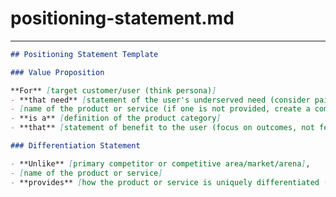 # positioning-statement.md
<!-- 
## Description:
This template provides a structured approach for crafting a positioning statement for a product or service, following the framework suggested by Geoffrey Moore in "Crossing the Chasm." The positioning statement is crucial for succinctly communicating who the target customer is, their unmet needs, the product or service's category, its key benefits, and how it differentiates from competitors or the competitive landscape.

## Usage Note:
Before utilizing this template in a Generative AI session, ensure the session is preloaded with context on:
    - The specific target customer segment and their defining characteristics.
    - The unmet or underserved needs of the target customer.
    - How the product or service fits within its category to meet those needs.
    - The key benefits and value proposition that set the product or service apart.
    - Optinal, but imporant, an understanding of the competitive landscape, including direct competitors and broader market challenges (tip: you can use Bing/Copilot to capture this context and pasted it into your session).

## Instructions:
1. Make sure the above context has been clearly established in your session.
2. Use the following prompt to guide the creation of the positioning statement:

"Based on the context provided, please create a positioning statement using the following Positioning Statement Template, rendered as Markdown in a Code Block."

## Attribution:
Created by Dean Peters, March 14, 2024.

## Licensing:
This document and the template contained within are licensed under the MIT License, permitting free use, modification, and distribution with proper attribution to the original creator.

Date: March 14, 2024
-->
---
```markdown
## Positioning Statement Template

### Value Proposition

**For** [target customer/user (think persona)]
- **that need** [statement of the user's underserved need (consider pains, gains, jobs to be done)]
- [name of the product or service (if one is not provided, create a compelling product name)]
- **is a** [definition of the product category]
- **that** [statement of benefit to the user (focus on outcomes, not features)].

### Differentiation Statement

- **Unlike** [primary competitor or competitive area/market/arena],
- [name of the product or service]
- **provides** [how the product or service is uniquely differentiated (again, focus on outcomes, not features)].
